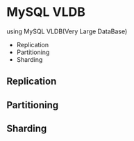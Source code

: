 # MySQL VLDB
using MySQL VLDB(Very Large DataBase)
- Replication
- Partitioning
- Sharding

## Replication

## Partitioning

## Sharding
